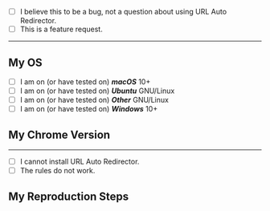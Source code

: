 <!--
  Hi! Thanks for considering to file a bug with URL Auto Rediretor. Please take the time to
  answer the basic questions. You can convert `[ ]` into `[x]` to check boxes (or submit
  and check.) If there is no need for certain fields like output and redirection, please delete
  those headers before submitting.  We know not all tickets require those steps.
  Otherwise, please try to be as detailed as possible.
  
  If you are unsure this is a bug in URL Auto Redirector, or this is a bug caused
  by a plugin that isn't directly related to URL Auto Redirector, or if this is just
  a generic usage question, please consider asking your question at
  https://gitter.im/crispgm/UrlAutoRedirector where non-bug questions go.
  
  Thanks!
-->

- [ ] I believe this to be a bug, not a question about using URL Auto Redirector.
- [ ] This is a feature request.

---

## My OS

- [ ] I am on (or have tested on) ***macOS*** 10+
- [ ] I am on (or have tested on) ***Ubuntu*** GNU/Linux
- [ ] I am on (or have tested on) ***Other*** GNU/Linux
- [ ] I am on (or have tested on) ***Windows*** 10+

## My Chrome Version

---

- [ ] I cannot install URL Auto Redirector.
- [ ] The rules do not work.

## My Reproduction Steps
